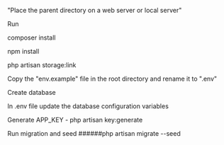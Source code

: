 "Place the parent directory on a web server or local server"


Run

composer install

npm install

php artisan storage:link

Copy the "env.example" file in the root directory and rename it to ".env"


Create database


In .env file update the database configuration variables


Generate APP_KEY - php artisan key:generate


Run migration and seed
######php artisan migrate --seed


